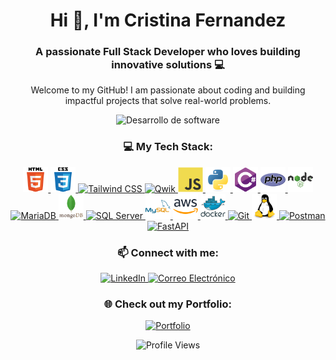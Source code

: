 <h1 align="center">Hi 👋, I'm Cristina Fernandez</h1>
<h3 align="center">A passionate Full Stack Developer who loves building innovative solutions 💻</h3>

<!-- Descripción Personal -->
<p align="center">Welcome to my GitHub! I am passionate about coding and building impactful projects that solve real-world problems.</p>

<!-- BANNER -->
<div align="center">
  <img src="https://drive.google.com/uc?export=view&id=1QJ_7geKB_dlt_kwm6D_XGQ8_CVSomzs-" 
       alt="Desarrollo de software" width="480" height="480">
</div>


<!-- Lenguajes y Herramientas -->
<h3 align="center">💻 My Tech Stack:</h3>
<p align="center">
  <a href="https://www.w3.org/html/" target="_blank" rel="noreferrer"> 
    <img src="https://raw.githubusercontent.com/devicons/devicon/master/icons/html5/html5-original-wordmark.svg" alt="HTML5" width="40" height="40"/> 
  </a>
  <a href="https://www.w3schools.com/css/" target="_blank" rel="noreferrer"> 
    <img src="https://raw.githubusercontent.com/devicons/devicon/master/icons/css3/css3-original-wordmark.svg" alt="CSS3" width="40" height="40"/> 
  </a>
  <a href="https://tailwindcss.com/" target="_blank" rel="noreferrer"> 
    <img src="https://www.vectorlogo.zone/logos/tailwindcss/tailwindcss-icon.svg" alt="Tailwind CSS" width="40" height="40"/> 
  </a>
  <a href="https://qwik.builder.io/" target="_blank" rel="noreferrer"> 
    <img src="https://github.com/CristinaFdezFdez/CristinaFdezFdez/assets/155740893/26c41fca-3cc6-4944-8a8f-674097cf7f36" alt="Qwik" width="40" height="40"/> 
  </a>
  <a href="https://developer.mozilla.org/en-US/docs/Web/JavaScript" target="_blank" rel="noreferrer"> 
    <img src="https://raw.githubusercontent.com/devicons/devicon/master/icons/javascript/javascript-original.svg" alt="JavaScript" width="40" height="40"/> 
  </a>
  <a href="https://www.python.org" target="_blank" rel="noreferrer"> 
    <img src="https://raw.githubusercontent.com/devicons/devicon/master/icons/python/python-original.svg" alt="Python" width="40" height="40"/> 
  </a>
  <a href="https://www.w3schools.com/cs/" target="_blank" rel="noreferrer"> 
    <img src="https://raw.githubusercontent.com/devicons/devicon/master/icons/csharp/csharp-original.svg" alt="C#" width="40" height="40"/> 
  </a>
  <a href="https://www.php.net" target="_blank" rel="noreferrer"> 
    <img src="https://raw.githubusercontent.com/devicons/devicon/master/icons/php/php-original.svg" alt="PHP" width="40" height="40"/> 
  </a>
  <a href="https://nodejs.org" target="_blank" rel="noreferrer"> 
    <img src="https://raw.githubusercontent.com/devicons/devicon/master/icons/nodejs/nodejs-original-wordmark.svg" alt="Node.js" width="40" height="40"/> 
  </a>
  <a href="https://mariadb.org/" target="_blank" rel="noreferrer"> 
    <img src="https://www.vectorlogo.zone/logos/mariadb/mariadb-icon.svg" alt="MariaDB" width="40" height="40"/> 
  </a>
  <a href="https://www.mongodb.com/" target="_blank" rel="noreferrer"> 
    <img src="https://raw.githubusercontent.com/devicons/devicon/master/icons/mongodb/mongodb-original-wordmark.svg" alt="MongoDB" width="40" height="40"/> 
  </a>
  <a href="https://www.microsoft.com/en-us/sql-server" target="_blank" rel="noreferrer"> 
    <img src="https://www.svgrepo.com/show/303229/microsoft-sql-server-logo.svg" alt="SQL Server" width="40" height="40"/> 
  </a>
  <a href="https://www.mysql.com/" target="_blank" rel="noreferrer"> 
    <img src="https://raw.githubusercontent.com/devicons/devicon/master/icons/mysql/mysql-original-wordmark.svg" alt="MySQL" width="40" height="40"/> 
  </a>
  <a href="https://aws.amazon.com" target="_blank" rel="noreferrer"> 
    <img src="https://raw.githubusercontent.com/devicons/devicon/master/icons/amazonwebservices/amazonwebservices-original-wordmark.svg" alt="AWS" width="40" height="40"/> 
  </a>
  <a href="https://www.docker.com/" target="_blank" rel="noreferrer"> 
    <img src="https://raw.githubusercontent.com/devicons/devicon/master/icons/docker/docker-original-wordmark.svg" alt="Docker" width="40" height="40"/> 
  </a>
  <a href="https://git-scm.com/" target="_blank" rel="noreferrer"> 
    <img src="https://www.vectorlogo.zone/logos/git-scm/git-scm-icon.svg" alt="Git" width="40" height="40"/> 
  </a>
  <a href="https://www.linux.org/" target="_blank" rel="noreferrer"> 
    <img src="https://raw.githubusercontent.com/devicons/devicon/master/icons/linux/linux-original.svg" alt="Linux" width="40" height="40"/> 
  </a>
  <a href="https://postman.com" target="_blank" rel="noreferrer"> 
    <img src="https://www.vectorlogo.zone/logos/getpostman/getpostman-icon.svg" alt="Postman" width="40" height="40"/> 
  </a>
  <a href="https://fastapi.tiangolo.com/" target="_blank" rel="noreferrer"> 
    <img src="https://github.com/CristinaFdezFdez/MesonFernandez/assets/155740893/5b71a9ff-0e53-49c8-b676-371266b7e789" alt="FastAPI" width="40" height="40"/> 
  </a>
</p>

<!-- Conectar -->
<h3 align="center">📫 Connect with me:</h3>
<p align="center">
  <a href="https://www.linkedin.com/in/cristina-fern%C3%A1ndez-fdez/" target="_blank" rel="noopener noreferrer">
    <img src="https://img.shields.io/badge/LinkedIn-0077B5?style=for-the-badge&logo=linkedin&logoColor=white" alt="LinkedIn">
  </a>
  <a href="mailto:cristina.98fdz@gmail.com">
    <img src="https://img.shields.io/badge/Email-D14836?style=for-the-badge&logo=gmail&logoColor=white" alt="Correo Electrónico">
  </a>
</p>

<!-- Portfolio -->
<h3 align="center">🌐 Check out my Portfolio:</h3>
<p align="center">
  <a href="https://portfoliocristina.netlify.app/" target="_blank" rel="noopener noreferrer">
    <img src="https://img.shields.io/badge/Portfolio-000000?style=for-the-badge&logo=portfolio&logoColor=white" alt="Portfolio">
  </a>
</p>

<!-- Profile Views Counter -->
<p align="center">
  <img src="https://komarev.com/ghpvc/?username=CristinaFdezFdez&style=for-the-badge" alt="Profile Views">
</p>
